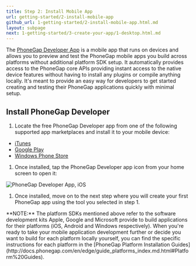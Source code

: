 ```yaml
---
title: Step 2: Install Mobile App
url: getting-started/2-install-mobile-app
github_url: 1-getting-started/2-install-mobile-app.html.md
layout: subpage
next: 1-getting-started/3-create-your-app/1-desktop.html.md
---
```


The [PhoneGap Developer App](http://app.phonegap.com) is a mobile app that runs on devices and allows you to preview and test the PhoneGap mobile
apps you build across platforms without additional platform SDK setup. It automatically provides access to the PhoneGap core APIs
providing instant access to the native device features without having to install any plugins or compile anything locally. It's meant to provide
an easy way for developers to get started creating and testing their PhoneGap applications quickly with minimal setup.

## Install PhoneGap Developer

1. Locate the free PhoneGap Developer app from one of the following supported app marketplaces and install it to your mobile device:

  - [iTunes](https://itunes.apple.com/app/id843536693)
  - [Google Play](https://play.google.com/store/apps/details?id=com.adobe.phonegap.app)
  - [Windows Phone Store](http://www.windowsphone.com/en-us/store/app/phonegap-developer/5c6a2d1e-4fad-4bf8-aaf7-71380cc84fe3)

1. Once installed, tap the PhoneGap Developer app icon from your home screen to open it:

  <img class="mobile-image" src="/images/dev-app-enter-add.png" alt="PhoneGap Developer App, iOS"/>

1. Once installed, move on to the next step where you will create your first PhoneGap app using the tool you selected in step 1.

  <div class="alert--info">**NOTE:** The platform SDKs mentioned above refer to the software development kits Apple, Google and Microsoft provide to build applications for their platforms (iOS, Android and Windows respectively).
 When you're ready to take your mobile application development further or decide you want to build for each platform locally yourself, you can find the specific instructions for each platform
 in the [PhoneGap Platform Installation Guides](http://docs.phonegap.com/en/edge/guide_platforms_index.md.html#Platform%20Guides). </div>
